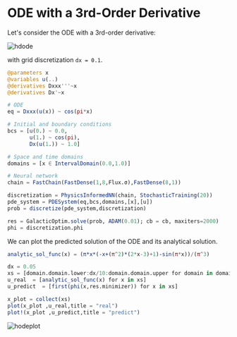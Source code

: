 # ODE with a 3rd-Order Derivative

Let's consider the ODE with a 3rd-order derivative:

![hdode](https://user-images.githubusercontent.com/12683885/89736407-dc46ab80-da71-11ea-9c6e-5964488642bd.png)

with grid discretization `dx = 0.1`.

```julia
@parameters x
@variables u(..)
@derivatives Dxxx'''~x
@derivatives Dx'~x

# ODE
eq = Dxxx(u(x)) ~ cos(pi*x)

# Initial and boundary conditions
bcs = [u(0.) ~ 0.0,
       u(1.) ~ cos(pi),
       Dx(u(1.)) ~ 1.0]

# Space and time domains
domains = [x ∈ IntervalDomain(0.0,1.0)]

# Neural network
chain = FastChain(FastDense(1,8,Flux.σ),FastDense(8,1))

discretization = PhysicsInformedNN(chain, StochasticTraining(20))
pde_system = PDESystem(eq,bcs,domains,[x],[u])
prob = discretize(pde_system,discretization)

res = GalacticOptim.solve(prob, ADAM(0.01); cb = cb, maxiters=2000)
phi = discretization.phi
```

We can plot the predicted solution of the ODE and its analytical solution.

```julia
analytic_sol_func(x) = (π*x*(-x+(π^2)*(2*x-3)+1)-sin(π*x))/(π^3)

dx = 0.05
xs = [domain.domain.lower:dx/10:domain.domain.upper for domain in domains][1]
u_real  = [analytic_sol_func(x) for x in xs]
u_predict  = [first(phi(x,res.minimizer)) for x in xs]

x_plot = collect(xs)
plot(x_plot ,u_real,title = "real")
plot!(x_plot ,u_predict,title = "predict")
```
![hodeplot](https://user-images.githubusercontent.com/12683885/90276340-69bc3e00-de6c-11ea-89a7-7d291123a38b.png)
